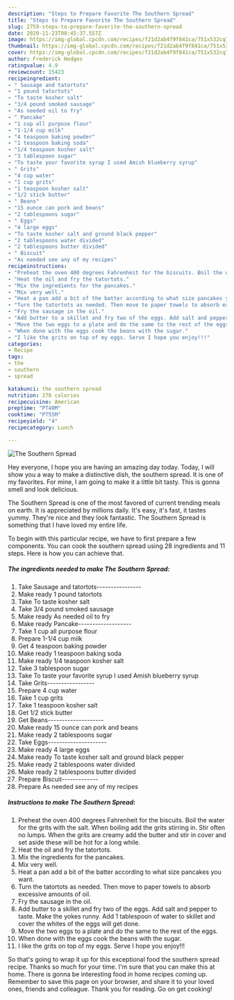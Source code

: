 ```yaml
---
description: "Steps to Prepare Favorite The Southern Spread"
title: "Steps to Prepare Favorite The Southern Spread"
slug: 2759-steps-to-prepare-favorite-the-southern-spread
date: 2020-11-23T00:45:37.557Z
image: https://img-global.cpcdn.com/recipes/f21d2ab4f9f841ca/751x532cq70/the-southern-spread-recipe-main-photo.jpg
thumbnail: https://img-global.cpcdn.com/recipes/f21d2ab4f9f841ca/751x532cq70/the-southern-spread-recipe-main-photo.jpg
cover: https://img-global.cpcdn.com/recipes/f21d2ab4f9f841ca/751x532cq70/the-southern-spread-recipe-main-photo.jpg
author: Frederick Hodges
ratingvalue: 4.9
reviewcount: 15423
recipeingredient:
- " Sausage and tatortots"
- "1 pound tatortots"
- "To taste kosher salt"
- "3/4 pound smoked sausage"
- "As needed oil to fry"
- " Pancake"
- "1 cup all purpose flour"
- "1-1/4 cup milk"
- "4 teaspoon baking powder"
- "1 teaspoon baking soda"
- "1/4 teaspoon kosher salt"
- "3 tablespoon sugar"
- "To taste your favorite syrup I used Amish blueberry syrup"
- " Grits"
- "4 cup water"
- "1 cup grits"
- "1 teaspoon kosher salt"
- "1/2 stick butter"
- " Beans"
- "15 ounce can pork and beans"
- "2 tablespoons sugar"
- " Eggs"
- "4 large eggs"
- "To taste kosher salt and ground black pepper"
- "2 tablespoons water divided"
- "2 tablespoons butter divided"
- " Biscuit"
- "As needed see any of my recipes"
recipeinstructions:
- "Preheat the oven 400 degrees Fahrenheit for the biscuits. Boil the water for the grits with the salt. When boiling add the grits stirring in. Stir often no lumps. When the grits are creamy add the butter and stir in cover and set aside these will be hot for a long while."
- "Heat the oil and fry the tatortots."
- "Mix the ingredients for the pancakes."
- "Mix very well."
- "Heat a pan add a bit of the batter according to what size pancakes you want."
- "Turn the tatortots as needed. Then move to paper towels to absorb excessive amounts of oil."
- "Fry the sausage in the oil."
- "Add butter to a skillet and fry two of the eggs. Add salt and pepper to taste. Make the yokes runny. Add 1 tablespoon of water to skillet and cover the whites of the eggs will get done."
- "Move the two eggs to a plate and do the same to the rest of the eggs."
- "When done with the eggs cook the beans with the sugar."
- "I like the grits on top of my eggs. Serve I hope you enjoy!!!"
categories:
- Recipe
tags:
- the
- southern
- spread

katakunci: the southern spread 
nutrition: 278 calories
recipecuisine: American
preptime: "PT40M"
cooktime: "PT55M"
recipeyield: "4"
recipecategory: Lunch

---
```



![The Southern Spread](https://img-global.cpcdn.com/recipes/f21d2ab4f9f841ca/751x532cq70/the-southern-spread-recipe-main-photo.jpg)

Hey everyone, I hope you are having an amazing day today. Today, I will show you a way to make a distinctive dish, the southern spread. It is one of my favorites. For mine, I am going to make it a little bit tasty. This is gonna smell and look delicious.



The Southern Spread is one of the most favored of current trending meals on earth. It is appreciated by millions daily. It's easy, it's fast, it tastes yummy. They're nice and they look fantastic. The Southern Spread is something that I have loved my entire life.


To begin with this particular recipe, we have to first prepare a few components. You can cook the southern spread using 28 ingredients and 11 steps. Here is how you can achieve that.

<!--inarticleads1-->

##### The ingredients needed to make The Southern Spread:

1. Take  Sausage and tatortots----------------
1. Make ready 1 pound tatortots
1. Take To taste kosher salt
1. Take 3/4 pound smoked sausage
1. Make ready As needed oil to fry
1. Make ready  Pancake-------------------
1. Take 1 cup all purpose flour
1. Prepare 1-1/4 cup milk
1. Get 4 teaspoon baking powder
1. Make ready 1 teaspoon baking soda
1. Make ready 1/4 teaspoon kosher salt
1. Take 3 tablespoon sugar
1. Take To taste your favorite syrup I used Amish blueberry syrup
1. Take  Grits-----------------
1. Prepare 4 cup water
1. Take 1 cup grits
1. Take 1 teaspoon kosher salt
1. Get 1/2 stick butter
1. Get  Beans--------------------
1. Make ready 15 ounce can pork and beans
1. Make ready 2 tablespoons sugar
1. Take  Eggs---------------------
1. Make ready 4 large eggs
1. Make ready To taste kosher salt and ground black pepper
1. Make ready 2 tablespoons water divided
1. Make ready 2 tablespoons butter divided
1. Prepare  Biscuit-------------
1. Prepare As needed see any of my recipes




<!--inarticleads2-->

##### Instructions to make The Southern Spread:

1. Preheat the oven 400 degrees Fahrenheit for the biscuits. Boil the water for the grits with the salt. When boiling add the grits stirring in. Stir often no lumps. When the grits are creamy add the butter and stir in cover and set aside these will be hot for a long while.
1. Heat the oil and fry the tatortots.
1. Mix the ingredients for the pancakes.
1. Mix very well.
1. Heat a pan add a bit of the batter according to what size pancakes you want.
1. Turn the tatortots as needed. Then move to paper towels to absorb excessive amounts of oil.
1. Fry the sausage in the oil.
1. Add butter to a skillet and fry two of the eggs. Add salt and pepper to taste. Make the yokes runny. Add 1 tablespoon of water to skillet and cover the whites of the eggs will get done.
1. Move the two eggs to a plate and do the same to the rest of the eggs.
1. When done with the eggs cook the beans with the sugar.
1. I like the grits on top of my eggs. Serve I hope you enjoy!!!




So that's going to wrap it up for this exceptional food the southern spread recipe. Thanks so much for your time. I'm sure that you can make this at home. There is gonna be interesting food in home recipes coming up. Remember to save this page on your browser, and share it to your loved ones, friends and colleague. Thank you for reading. Go on get cooking!
